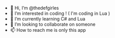 - 👋 Hi, I’m @thedefgirles
- 👀 I’m interested in coding ! ( I'm coding in Lua )
- 🌱 I’m currently learning C# and Lua
- 💞️ I’m looking to collaborate on someone
- 📫 How to reach me is only this app

<!---
thedefgirles/thedefgirles is a ✨ special ✨ repository because its `README.md` (this file) appears on your GitHub profile.
You can click the Preview link to take a look at your changes.
--->
